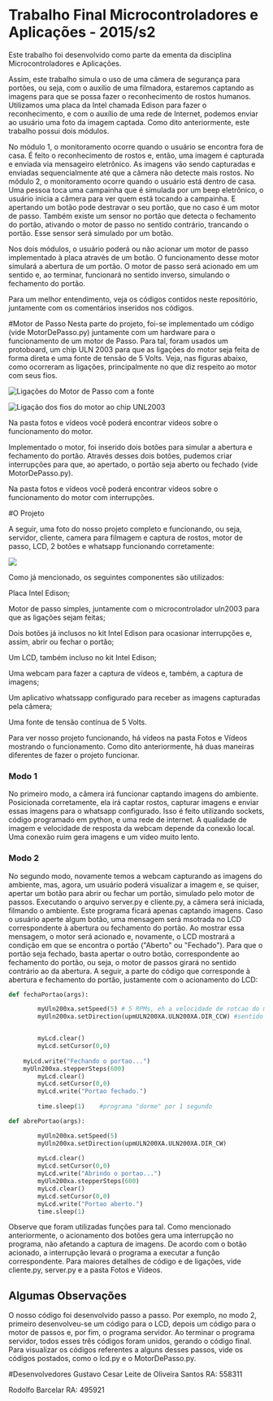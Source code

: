 # Trabalho Final Microcontroladores e Aplicações - 2015/s2

Este trabalho foi desenvolvido como parte da ementa da disciplina Microcontroladores e Aplicações.

Assim, este trabalho simula o uso de uma câmera de segurança para portões, ou seja, com o auxilio de uma filmadora, estaremos captando as imagens para que se possa fazer o reconhecimento de rostos humanos. Utilizamos uma placa da Intel chamada Edison para fazer o reconhecimento, e com o auxílio de uma rede de Internet, podemos enviar ao usuário uma foto da imagem captada.
Como dito anteriormente, este trabalho possui dois módulos.

No módulo 1, o monitoramento ocorre quando o usuário se encontra fora de casa. É feito o reconhecimento de rostos e, então, uma imagem é capturada e enviada via mensageiro eletrônico. As imagens vão sendo capturadas e enviadas sequencialmente até que a câmera não detecte mais rostos.
No módulo 2, o monitoramento ocorre quando o usuário está dentro de casa. Uma pessoa toca uma campainha que é simulada por um beep eletrônico, o usuário inicia a câmera para ver quem está tocando a campainha. E apertando um botão pode destravar o seu portão, que no caso é um motor de passo. Também existe um sensor no portão que detecta o fechamento do portão, ativando o motor de passo no sentido contrário, trancando o portão. Esse sensor será simulado por um botão.

Nos dois módulos, o usuário poderá ou não acionar um motor de passo implementado à placa através de um botão. O funcionamento desse motor simulará a abertura de um portão. O motor de passo será acionado em um sentido e, ao terminar, funcionará no sentido inverso, simulando o fechamento do portão.

Para um melhor entendimento, veja os códigos contidos neste repositório, juntamente com os comentários inseridos nos códigos.

#Motor de Passo
Nesta parte do projeto, foi-se implementado um código (vide MotorDePasso.py) juntamente com um hardware para o funcionamento de um motor de Passo. Para tal, foram usados um protoboard, um chip ULN 2003 para que as ligações do motor seja feita de forma direta e uma fonte de tensão de 5 Volts. Veja, nas figuras abaixo, como ocorreram as ligações, principalmente no que diz respeito ao motor com seus fios.

![Ligações do Motor de Passo com a fonte](https://github.com/gustavocesarlos/trabalhofinalMic/blob/master/Fotos%20e%20V%C3%ADdeos/20151202_144915.jpg)

![Ligação dos fios do motor ao chip UNL2003](https://github.com/gustavocesarlos/trabalhofinalMic/blob/master/Fotos%20e%20V%C3%ADdeos/20151202_144958.jpg)

Na pasta fotos e vídeos você poderá encontrar vídeos sobre o funcionamento do motor.

Implementado o motor, foi inserido dois botões para simular a abertura e fechamento do portão. Através desses dois botões, pudemos criar interrupções para que, ao apertado, o portão seja aberto ou fechado (vide MotorDePasso.py).

Na pasta fotos e vídeos você poderá encontrar vídeos sobre o funcionamento do motor com interrupções.

#O Projeto

A seguir, uma foto do nosso projeto completo e funcionando, ou seja, servidor, cliente, camera para filmagem e captura de rostos, motor de passo, LCD, 2 botões e whatsapp funcionando corretamente:

![](https://github.com/gustavocesarlos/trabalhofinalMic/blob/master/Fotos%20e%20V%C3%ADdeos/20151204_165742.jpg)

Como já mencionado, os seguintes componentes são utilizados:

Placa Intel Edison;

Motor de passo simples, juntamente com o microcontrolador uln2003 para que as ligações sejam feitas;

Dois botões já inclusos no kit Intel Edison para ocasionar interrupções e, assim, abrir ou fechar o portão;

Um LCD, também incluso no kit Intel Edison;

Uma webcam para fazer a captura de vídeos e, também, a captura de imagens;

Um aplicativo whatssapp configurado para receber as imagens capturadas pela câmera;

Uma fonte de tensão contínua de 5 Volts.

Para ver nosso projeto funcionando, há vídeos na pasta Fotos e Vídeos mostrando o funcionamento. Como dito anteriormente, há duas maneiras diferentes de fazer o projeto funcionar.

### Modo 1

No primeiro modo, a câmera irá funcionar captando imagens do ambiente. Posicionada corretamente, ela irá captar rostos, capturar imagens e enviar essas imagens para o whatsapp configurado. Isso é feito utilizando sockets, código programado em python, e uma rede de internet. A qualidade de imagem e velocidade de resposta da webcam depende da conexão local. Uma conexão ruim gera imagens e um vídeo muito lento.

### Modo 2

No segundo modo, novamente temos a webcam capturando as imagens do ambiente, mas, agora, um usuário poderá visualizar a imagem e, se quiser, apertar um botão para abrir ou fechar um portão, simulado pelo motor de passos. Executando o arquivo server.py e cliente.py, a câmera será iniciada, filmando o ambiente. Este programa ficará apenas captando imagens. Caso o usuário aperte algum botão, uma mensagem será msotrada no LCD correspondente à abertura ou fechamento do portão. Ao mostrar essa mensagem, o motor será acionado e, novamente, o LCD mostrará a condição em que se encontra o portão ("Aberto" ou "Fechado"). Para que o portão seja fechado, basta apertar o outro botão, correspondente ao fechamento do portão, ou seja, o motor de passos girará no sentido contrário ao da abertura. A seguir, a parte do código que corresponde à abertura e fechamento do portão, justamente com o acionamento do LCD:

```python
def fechaPortao(args):

        myUln200xa.setSpeed(5) # 5 RPMs, eh a velocidade de rotcao do motor
        myUln200xa.setDirection(upmULN200XA.ULN200XA.DIR_CCW) #sentido anti-hora


        myLcd.clear()
        myLcd.setCursor(0,0)
        
	myLcd.write("Fechando o portao...")
	myUln200xa.stepperSteps(600)
        myLcd.clear()
        myLcd.setCursor(0,0)
        myLcd.write("Portao fechado.")
        
        time.sleep(1)    #programa "dorme" por 1 segundo
```

```python
def abrePortao(args):

        myUln200xa.setSpeed(5) 
        myUln200xa.setDirection(upmULN200XA.ULN200XA.DIR_CW) 
        
        myLcd.clear()
        myLcd.setCursor(0,0)
        myLcd.write("Abrindo o portao...")
        myUln200xa.stepperSteps(600)    
        myLcd.clear()
        myLcd.setCursor(0,0)
        myLcd.write("Portao aberto.")
        time.sleep(1)
```

Observe que foram utilizadas funções para tal. Como mencionado anteriormente, o acionamento dos botões gera uma interrupção no programa, não afetando a captura de imagens. De acordo com o botão acionado, a interrupção levará o programa a executar a função correspondente. Para maiores detalhes de código e de ligações, vide cliente.py, server.py e a pasta Fotos e Vídeos. 

## Algumas Observações
O nosso código foi desenvolvido passo a passo. Por exemplo, no modo 2, primeiro desenvolveu-se um código para o LCD, depois um código para o motor de passos e, por fim, o programa servidor. Ao terminar o programa servidor, todos esses três códigos foram unidos, gerando o código final. Para visualizar os códigos referentes a alguns desses passos, vide os códigos postados, como o lcd.py e o MotorDePasso.py.

#Desenvolvedores
Gustavo Cesar Leite de Oliveira Santos RA: 558311

Rodolfo Barcelar RA: 495921

